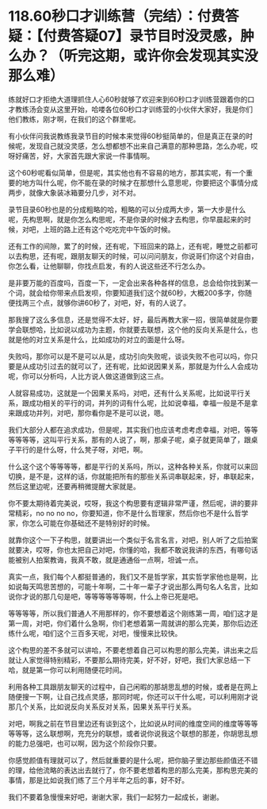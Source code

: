 # 118.60秒口才训练营（完结）：付费答疑：【付费答疑07】录节目时没灵感，肿么办？（听完这期，或许你会发现其实没那么难）

练就好口才拒绝大道理抓住人心60秒就够了欢迎来到60秒口才训练营跟着你的口才教练汤会变从这里开始，哈喽各位60秒口才训练营的小伙伴大家好，我是你们他们教练，刚才啊，在我们的这个群里呢。

有小伙伴问我说教练我录节目的时候本来觉得60秒挺简单的，但是真正在录的时候呢，发现自己就没灵感，怎么想都想不出来自己满意的那种思路，怎么办呢，哎呀好痛苦，好，大家首先跟大家说一件事情啊。

这个60秒呢看似简单，但是呢，其实他也有不容易的地方，那其实呢，有一个重要的地方叫什么呢，你不能在录的时候才在那想什么意思呢，你要把这个事情分成两步，就像大象装冰箱要分几步，对不对。

录节目录60秒也是的分成粗略的哈，粗略的可以分成两大步，第一大步是什么呢，先构思啊，就是你怎么构思呢，不是你录的时候才去构思，你早晨起来的时候，对吧，上班的路上还有这个吃吃完中午饭的时候。

还有工作的间隙，累了的时候，还有呢，下班回来的路上，还有呢，睡觉之前都可以去构思，还有呢，跟朋友聊天的时候，可以问问朋友，你说哥们你这个对自由，你怎么看，让他聊聊，你找点启发，有的人说这些还不行怎么办。

是非要万能的百度吗，百度一下，一定会出来各种各样的信息，总会给你找到某一个词，就会给你带来点启发呗，你要知道我们这个就60秒，大概200多字，你随便找两三个点，就够你讲60秒了，对吧，好，有的人说了。

那我搜了这么多信息，还是觉得不太好，好，最后再教大家一招，很简单就是你要学会联想哈，比如说以成功为主题，你就要去联想，这个他的反向关系是什么，也就是他的对立关系是什么，比如成功的对立的面是什么呀。

失败吗，那你可以是不是可以从是，成功引向失败呢，谈谈失败不也可以吗，你只要是从成功引过去的就可以了，还有呢，比如说因果关系，那就是为什么人会成功呢，你可以分析吗，人比方说人做这道做到这三点。

人就容易成功，这就是一个因果关系吗，对吧，还有什么关系呢，比如说平行关系，跟成功相关的平行的词，并列的词有什么呢，比如说幸福，幸福一般是不是拿来跟成功并列，对吧，那你看你是不是可以说，嗯。

我们大部分人都在追求成功，但是呢，其实我们也应该考虑考虑幸福，对吧，等等等等等等，这叫平行关系，那有的人说了，啊，那桌子呢，桌子就更简单了，跟桌子平行的是什么呀，什么凳子呀，对吧，啊。

什么这个这个等等等等，都是平行的关系吗，所以，这种各种关系，你就可以来回切换，是不是，这样的话，你就能把所有的那些关系词串联起来，好，串联起来，然后这里边呢，还要再稍微提醒大家就是。

你不要太期待着完美说，哎呀，我这个构思要有逻辑非常严谨，然后呢，讲的要非常精彩，no no no no，你要知道，你不是什么哲理家，然后你也不是什么哲学家，你怎么可能在你基础还不是特别好的时候。

就靠你这个一下子构思，就要讲出一个类似于名言名言，对吧，别人听了之后拍案就要决，哎呀，你也太把自己对吧，你懂的哈，我都不敢说我讲的东西，有哪句话能被别人拍案教诲，我真不敢，就是通通俗一点啊，坦诚一点。

真实一点，我们每个人都挺普通的，我们又不是哲学家，其实哲学家他也是啊，比如说每天鸣思苦想的，可能十年啊，二十年一辈子才说出那么两句名人名言，比如说你才说的那几句是吧，等等等等等等啊，什么上帝已死是吧。

等等等等，所以我们普通人不用那样的，你不要想着这个刚练第一周，咱们这才是第一周，对吧，你们着什么急啊，你们老想着第一周就讲的那么完美，那你后边还练什么呢，咱们这个三百多天呢，对吧，慢慢来比较快。

这个构思的差不多就可以讲哈，不要老想着自己可以构思的那么完美，讲出来之后就让人家觉得特别精彩，不要那么期待完美，好不好，好吧，我们大家总结一下哈，就是第一你可以利用随便花时间。

利用各种工具跟朋友聊天的过程中，自己闲暇的那胡思乱想的时候，或者是在网上随便搜一下啊，让自己找点灵感，那同时呢，你还可以干什么呢，可以利用刚才说那几个关系，比如说反向关系反对关系，因果关系平行关系。

对吧，啊我之前在节目里边还有谈到这个，比如说从时间的维度空间的维度等等等等等等，这么联想啊，充充分的联想，或者说你说我这个联想的那差，你胡思乱想的能力总强吧，也可以啊，因为这个阶段你只要。

你感觉颜值有理就可以了，然后就重要的是什么呢，把你脑子里边那些颜值还不错的理，给他流略的表达出去就行了，你不要老想着构思的那么完美，那构思完美的事情，那是比如说我们练了三个月半年之后的事，好不好。

我们不要着急慢慢来好吧，谢谢大家，我们一起努力一起成长，谢谢。
